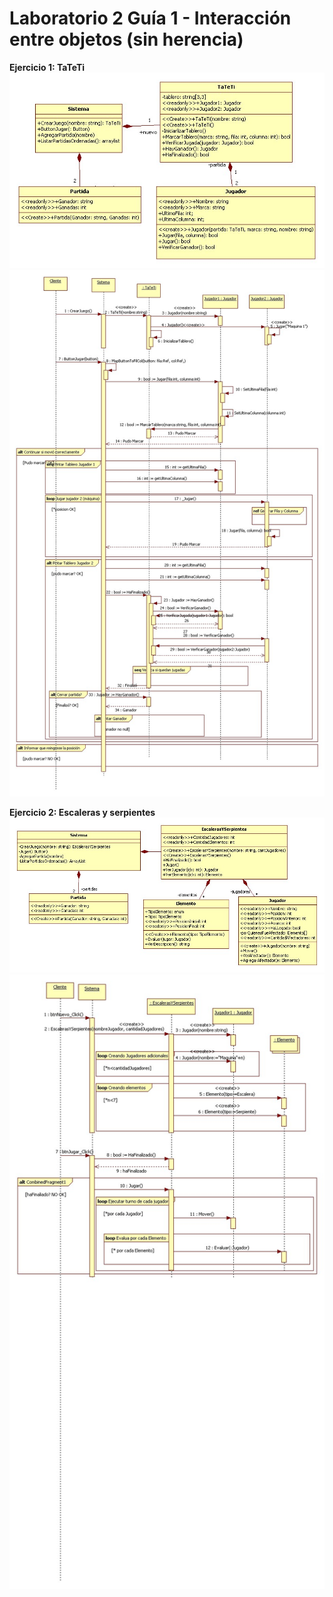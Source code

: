 # Laboratorio 2 Guía 1 - Interacción entre objetos (sin herencia)

<b>Ejercicio 1: TaTeTi</b><br/>
![alt text](https://github.com/fernandofilipuzzi-utn/Lab2Guia1/blob/main/Ej1_TaTeTi/TaTeTiClassLib/uml/TaTeTi.jpg?raw=true)
<br/>
![alt text](https://github.com/fernandofilipuzzi-utn/Lab2Guia1/blob/main/Ej1_TaTeTi/TaTeTiClassLib/uml/TaTeTi_diagrama_secuencia.jpg?raw=true)


<b>Ejercicio 2: Escaleras y serpientes</b> <br/> 
![alt text](https://github.com/fernandofilipuzzi-utn/Lab2Guia1/blob/main/Ej2_EscalerasYSerpientes/EscalerasYSerpientesClassLib/uml/EscalerasYSerpientes.jpg?raw=true)
<br/>
![alt text](https://github.com/fernandofilipuzzi-utn/Lab2Guia1/blob/main/Ej2_EscalerasYSerpientes/EscalerasYSerpientesClassLib/uml/EyS_diagrama_secuencia.jpg?raw=true)
